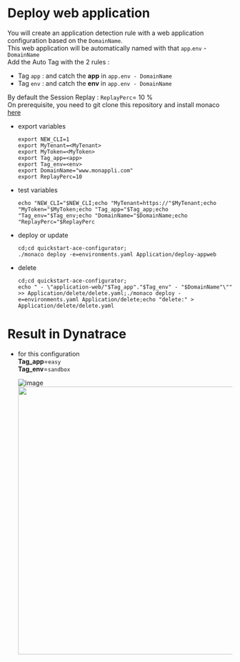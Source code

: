 # Deploy web application


You will create an application detection rule with a web application configuration based on the `DomainName`.  
This web application will be automatically named with that `app`.`env` - `DomainName`   
Add the Auto Tag with the 2 rules : 
 - Tag `app` : and catch the **app** in `app.env - DomainName`
 - Tag `env` : and catch the **env** in `app.env - DomainName`

By default the Session Replay : `ReplayPerc`= 10 %  
On prerequisite, you need to git clone this repository and install monaco [here](https://github.com/JLLormeau/OnDemand-Configuration-with-Monaco#ondemand-configuration-with-monaco)
 
- export variables

      export NEW_CLI=1
      export MyTenant=<MyTenant>
      export MyToken=<MyToken>
      export Tag_app=<app>
      export Tag_env=<env>
      export DomainName="www.monappli.com"
      export ReplayPerc=10
      
- test variables

      echo "NEW_CLI="$NEW_CLI;echo "MyTenant=https://"$MyTenant;echo "MyToken="$MyToken;echo "Tag_app="$Tag_app;echo "Tag_env="$Tag_env;echo "DomainName="$DomainName;echo "ReplayPerc="$ReplayPerc
     
- deploy or update

      cd;cd quickstart-ace-configurator;
      ./monaco deploy -e=environments.yaml Application/deploy-appweb
      
- delete

      cd;cd quickstart-ace-configurator;
      echo " - \"application-web/"$Tag_app"."$Tag_env" - "$DomainName"\"" >> Application/delete/delete.yaml;./monaco deploy -e=environments.yaml Application/delete;echo "delete:" > Application/delete/delete.yaml


# Result in Dynatrace 
- for this configuration  
       **Tag_app**=`easy`  
       **Tag_env**=`sandbox`  
   
   ![image](https://user-images.githubusercontent.com/40337213/119887862-f71cda80-bf34-11eb-8ea2-47af768c0118.png)
   <img src="https://user-images.githubusercontent.com/40337213/119887790-dfdded00-bf34-11eb-9199-7dc600c0759e.png" width="500" height="600">
